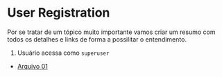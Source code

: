 # User Registration

Por se tratar de um tópico muito importante vamos criar um resumo com todos os detalhes e links de forma a possilitar o entendimento.

1. Usuário acessa como ```superuser```


- [Arquivo 01](https://github.com/andrenevares/andrenevares/blob/master/python/Django/tuts/user_registration/tuts/user_registration.md)

